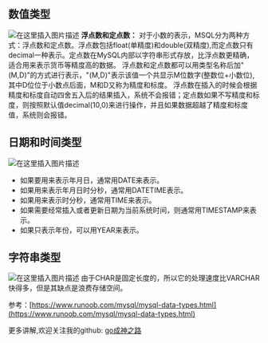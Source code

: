﻿## 数值类型
![在这里插入图片描述](https://img-blog.csdnimg.cn/20200519181002348.png?x-oss-process=image/watermark,type_ZmFuZ3poZW5naGVpdGk,shadow_10,text_aHR0cHM6Ly9ibG9nLmNzZG4ubmV0L20wXzM3NzMxMDU2,size_16,color_FFFFFF,t_70)
**浮点数和定点数：**
对于小数的表示，MSQL分为两种方式：浮点数和定点数。浮点数包括float(单精度)和double(双精度),而定点数只有decimal一种表示。定点数在MySQL内部以字符串形式存放，比浮点数更精确，适合用来表示货币等精度高的数据。
浮点数和定点数都可以用类型名称后加"(M,D)"的方式进行表示，"(M,D)"表示该值一个共显示M位数字(整数位+小数位),其中D位位于小数点后面，M和D又称为精度和标度。
浮点数在插入的时候会根据精度和标度自动四舍五入后的结果插入，系统不会报错；定点数如果不写精度和标度，则按照默认值decimal(10,0)来进行操作，并且如果数据超越了精度和标度值，系统则会报错。
## 日期和时间类型
![在这里插入图片描述](https://img-blog.csdnimg.cn/2020051918093283.png?x-oss-process=image/watermark,type_ZmFuZ3poZW5naGVpdGk,shadow_10,text_aHR0cHM6Ly9ibG9nLmNzZG4ubmV0L20wXzM3NzMxMDU2,size_16,color_FFFFFF,t_70)
 - 如果要用来表示年月日，通常用DATE来表示。
 - 如果用来表示年月日时分秒，通常用DATETIME表示。
 - 如果用来表示时分秒，通常用TIME来表示。
 - 如果需要经常插入或者更新日期为当前系统时间，则通常用TIMESTAMP来表示。
 - 如果只表示年份，可以用YEAR来表示。

## 字符串类型
![在这里插入图片描述](https://img-blog.csdnimg.cn/20200519180916356.png?x-oss-process=image/watermark,type_ZmFuZ3poZW5naGVpdGk,shadow_10,text_aHR0cHM6Ly9ibG9nLmNzZG4ubmV0L20wXzM3NzMxMDU2,size_16,color_FFFFFF,t_70)
由于CHAR是固定长度的，所以它的处理速度比VARCHAR快得多，但是其缺点是浪费存储空间。

参考：[https://www.runoob.com/mysql/mysql-data-types.html](https://www.runoob.com/mysql/mysql-data-types.html)

更多讲解,欢迎关注我的github:
[go成神之路](https://github.com/friendlyhank/toBeTopgopher)